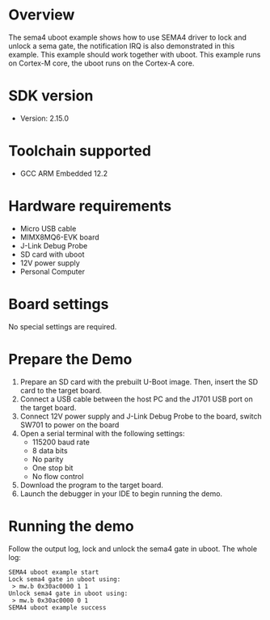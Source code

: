 Overview
========
The sema4 uboot example shows how to use SEMA4 driver to lock and unlock a sema gate,
the notification IRQ is also demonstrated in this example.
This example should work together with uboot. This example runs on Cortex-M core,
the uboot runs on the Cortex-A core.

SDK version
===========
- Version: 2.15.0

Toolchain supported
===================
- GCC ARM Embedded  12.2

Hardware requirements
=====================
- Micro USB cable
- MIMX8MQ6-EVK  board
- J-Link Debug Probe
- SD card with uboot
- 12V power supply
- Personal Computer

Board settings
==============
No special settings are required.

Prepare the Demo
================
1.  Prepare an SD card with the prebuilt U-Boot image. Then, insert the SD card to the target board.
2.  Connect a USB cable between the host PC and the J1701 USB port on the target board.
3.  Connect 12V power supply and J-Link Debug Probe to the board, switch SW701 to power on the board
4.  Open a serial terminal with the following settings:
    - 115200 baud rate
    - 8 data bits
    - No parity
    - One stop bit
    - No flow control
4.  Download the program to the target board.
5.  Launch the debugger in your IDE to begin running the demo.

Running the demo
================
Follow the output log, lock and unlock the sema4 gate in uboot. The whole log:
~~~~~~~~~~~~~~~~~~~
SEMA4 uboot example start
Lock sema4 gate in uboot using:
 > mw.b 0x30ac0000 1 1
Unlock sema4 gate in uboot using:
 > mw.b 0x30ac0000 0 1
SEMA4 uboot example success
~~~~~~~~~~~~~~~~~~~
